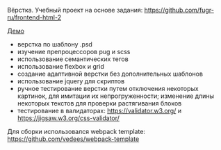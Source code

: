 Вёрстка.
Учебный проект на основе задания: https://github.com/fugr-ru/frontend-html-2

[Демо](https://mich-man.ru/projects/summer-collection/)

- верстка по шаблону .psd
- изучение препроцессоров pug и scss
- использование семантических тегов
- использование flexbox и grid
- создание адаптивной верстки без дополнительных шаблонов
- использование jquery для скриптов
- ручное тестирование верстки путем отключения некоторых картинок, для имитации их непрогруженности; изменение длины некоторых текстов для проверки растягивания блоков
- тестирование в валидаторах: https://validator.w3.org/ и https://jigsaw.w3.org/css-validator/

Для сборки использовался webpack template: https://github.com/vedees/webpack-template
